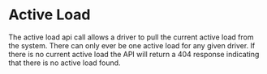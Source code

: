 # Active Load

The active load api call allows a driver to pull the current active load from the system. There can only ever be one active load for any given driver. If there is no current active load the API will return a 404 response indicating that there is no active load found.
